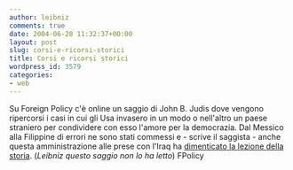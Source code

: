 ```yaml
---
author: leibniz
comments: true
date: 2004-06-28 11:32:37+00:00
layout: post
slug: corsi-e-ricorsi-storici
title: Corsi e ricorsi storici
wordpress_id: 3579
categories:
- web
---
```


Su Foreign Policy c'è online un saggio di John B. Judis dove vengono ripercorsi i casi in cui gli Usa invasero in un modo o nell'altro un paese straniero per condividere con esso l'amore per la democrazia. Dal Messico alla Filippine di errori ne sono stati commessi e - scrive il saggista - anche questa amministrazione alle prese con l'Iraq ha [dimenticato la lezione della storia](http://www.foreignpolicy.com/story/cms.php?story_id=2582&page=0).
(_Leibniz questo saggio non lo ha letto_)
FPolicy
